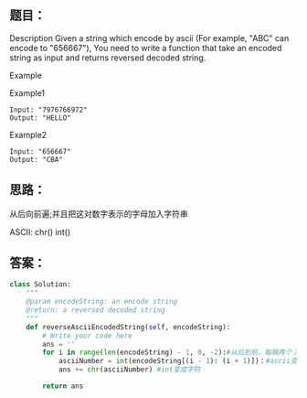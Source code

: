 ## 题目：
Description
Given a string which encode by ascii (For example, "ABC" can encode to "656667"),
You need to write a function that take an encoded string as input and returns reversed decoded string.

Example

Example1
```
Input: "7976766972"
Output: "HELLO"
```
Example2
```
Input: "656667"
Output: "CBA"
```

## 思路：
从后向前遍;并且把这对数字表示的字母加入字符串

ASCII: chr() int()



## 答案：
```python
class Solution:
    """
    @param encodeString: an encode string
    @return: a reversed decoded string
    """
    def reverseAsciiEncodedString(self, encodeString):
        # Write your code here
        ans = ''
        for i in range(len(encodeString) - 1, 0, -2):#从后到前，每隔两个；
            asciiNumber = int(encodeString[(i - 1): (i + 1)])：#ascii变成int
            ans += chr(asciiNumber) #int变成字符

        return ans

```
